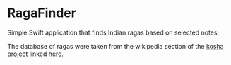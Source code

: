 # RagaFinder
Simple Swift application that finds Indian ragas based on selected notes.

The database of ragas were taken from the wikipedia section of the [kosha project](https://github.com/ssrihari/kosha/tree/master) linked [here](https://github.com/ssrihari/kosha/blob/master/output/wikipedia.edn).
